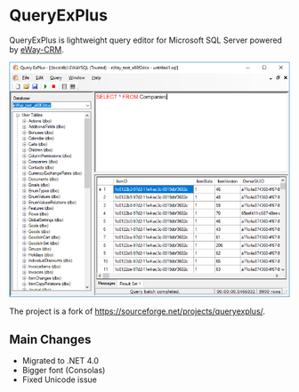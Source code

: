 # QueryExPlus

QueryExPlus is lightweight query editor for Microsoft SQL Server powered by [eWay-CRM](https://www.eway-crm.com/).

![mainwindow.png](Images/mainwindow.png)

The project is a fork of https://sourceforge.net/projects/queryexplus/.

## Main Changes
* Migrated to .NET 4.0
* Bigger font (Consolas)
* Fixed Unicode issue